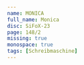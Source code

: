 ```yaml
---
name: MONICA
full_name: Monica
disc: SiFoX-23
page: 148/2
missing: true
monospace: true
tags: [Schreibmaschine]
---
```

